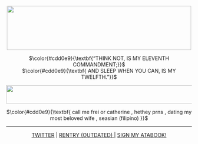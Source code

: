 <p align="center">
<img src="https://files.catbox.moe/7i9kgt.png" data-canonical-src="(https://files.catbox.moe/7i9kgt.png)" width="500" height="120" />
</p>

<p align="center">
 $\color{#cdd0e9}{\textbf{“THINK NOT, IS MY ELEVENTH COMMANDMENT;}}$ <br/>
 $\color{#cdd0e9}{\textbf{ AND SLEEP WHEN YOU CAN, IS MY TWELFTH.”}}$
</p>

<p align="center">
<img src="https://files.catbox.moe/8ak3r0.png" data-canonical-src="(https://files.catbox.moe/8ak3r0.png)" width="750" height="50" />
</p>

<p align="center">
$\color{#cdd0e9}{\textbf{ call me frei or catherine , hethey prns , dating my most beloved wife , seasian (filipino) }}$
  
</p>

***

<p align="center">
<a href="https://x.com/contemptawe">TWITTER</a> | <a href="https://rentry.co/pequod">RENTRY (OUTDATED) </a> | <a href="https://contemptawe.atabook.org/">SIGN MY ATABOOK!</a>
</p>
